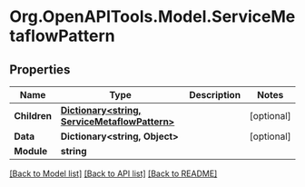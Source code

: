 # Org.OpenAPITools.Model.ServiceMetaflowPattern

## Properties

Name | Type | Description | Notes
------------ | ------------- | ------------- | -------------
**Children** | [**Dictionary&lt;string, ServiceMetaflowPattern&gt;**](ServiceMetaflowPattern.md) |  | [optional] 
**Data** | **Dictionary&lt;string, Object&gt;** |  | [optional] 
**Module** | **string** |  | 

[[Back to Model list]](../README.md#documentation-for-models) [[Back to API list]](../README.md#documentation-for-api-endpoints) [[Back to README]](../README.md)

